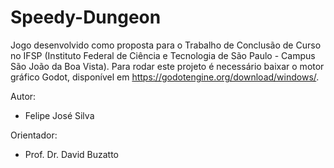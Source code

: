 # Speedy-Dungeon
Jogo desenvolvido como proposta para o Trabalho de Conclusão de Curso no IFSP (Instituto Federal de Ciência e Tecnologia de São Paulo - Campus São João da Boa Vista).
Para rodar este projeto é necessário baixar o motor gráfico Godot, disponível em https://godotengine.org/download/windows/.

Autor: 

* Felipe José Silva

Orientador:

* Prof. Dr. David Buzatto

